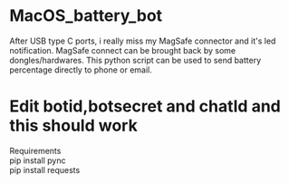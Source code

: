 # MacOS_battery_bot
After USB type C ports, i really miss my MagSafe connector and it's led notification. MagSafe connect can be brought back by some dongles/hardwares. This python script can be used to send battery percentage directly to phone or email.

# Edit botid,botsecret and chatId and this should work

Requirements  
pip install pync   
pip install requests  

